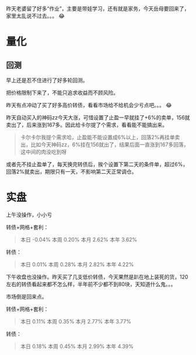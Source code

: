 昨天老婆留了好多“作业”，主要是带娃学习，还有就是家务，今天岳母要回来了，家里太乱说不过去。。。 :joy:

# 量化

## 回测

早上还是忍不住进行了好多轮回测。

把价格限制下来了，不能只追求收益而不顾风险。

昨天有点冲动了买了好多高价转债，看看市场给不给机会少亏点吧。。。 :joy:

昨天自动买入的神码zz今天大涨，可惜设置了止盈一早就挂了+6%的卖单，156就卖出了，后来涨到167多。因此给卡尔提了个需求，看看能不能搞出来。

> 卡尔卡尔我提个需求哈，止盈能不能设置成6%以上，回落2%再挂单卖出，比如今天神码zz，6%挂在156就出了，结果后面一直涨到167多回落，这中间的肉没吃到呀

或者先不挂止盈单了，每天换完转债后，挨个设置下第二天的条件单，超过6%，回落2%就卖出，期限只有一天，不影响第二天正常调仓。

# 实盘

上午没操作，小小亏

转债+网格+套利：

>本日	-0.04%	本周	0.20%	本月	2.62%	本年	3.62%
                            
                            
                            
转债：

> 本日	0.01%	本周	0.28%	本月	2.82%	本年	4.22%


下午收盘也没操作。昨天买了几支低价转债，今天果然是趴在地上装死的货，120左右的转债看起来都不怎么样，半年前不少都不到80块，天知道什么鬼。。。

市场倒是回来点。


转债+网格+套利：

>本日	0.11%	本周	0.35%	本月	2.77%	本年	3.77%
                            
                            
转债：

>本日	0.18%	本周	0.45%	本月	2.99%	本年	4.39%
